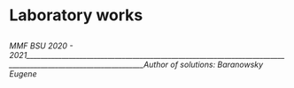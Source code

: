 # Laboratory works
## 
######  MMF BSU 2020 - 2021_______________________________________________________________________________________________________________*Author of solutions: Baranowsky Eugene*
